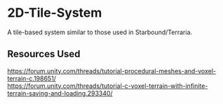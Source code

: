 # 2D-Tile-System
A tile-based system similar to those used in Starbound/Terraria.

## Resources Used
https://forum.unity.com/threads/tutorial-procedural-meshes-and-voxel-terrain-c.198651/    
https://forum.unity.com/threads/tutorial-c-voxel-terrain-with-infinite-terrain-saving-and-loading.293340/    
